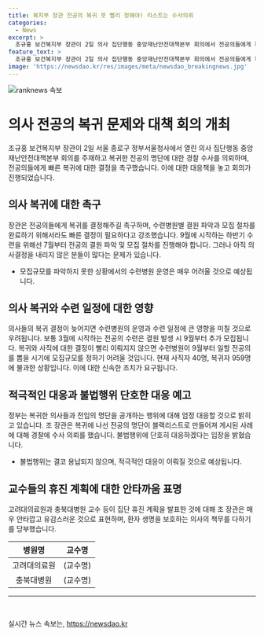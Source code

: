 ```yaml
---
title: 복지부 장관 전공의 복귀 뜻 빨리 정해야! 리스트는 수사의뢰
categories:
  - News
excerpt: >
  조규홍 보건복지부 장관이 2일 의사 집단행동 중앙재난안전대책본부 회의에서 전공의들에게 복귀 결정을 촉구했다. 병원에 복귀한 전공의 명단이 공개되자 경찰에 수사 의뢰했고, 불법 행위는 단호히 대응할 것을 강조했다. 또한 교수들의 집단 휴진 계획에 대해 유감을 표했다. 전공의 복귀 문제와 관련된 논란에 대한 대응을 강조하며, 의료진의 안전과 환자 생명을 보호하는 것이 중요하다고 강조했다.
feature_text: >
  조규홍 보건복지부 장관이 2일 의사 집단행동 중앙재난안전대책본부 회의에서 전공의들에게 복귀 결정을 촉구했다. 병원에 복귀한 전공의 명단이 공개되자 경찰에 수사 의뢰했고, 불법 행위는 단호히 대응할 것을 강조했다. 또한 교수들의 집단 휴진 계획에 대해 유감을 표했다. 전공의 복귀 문제와 관련된 논란에 대한 대응을 강조하며, 의료진의 안전과 환자 생명을 보호하는 것이 중요하다고 강조했다.
image: 'https://newsdao.kr/res/images/meta/newsdao_breakingnews.jpg'
---
```


<p><img src="https://newsdao.kr/res/images/meta/newsdao_breakingnews.jpg" alt="ranknews 속보" /></p>

<h1 data-ke-size="size26">의사 전공의 복귀 문제와 대책 회의 개최</h1>

<p data-ke-size="size16">조규홍 보건복지부 장관이 2일 서울 종로구 정부서울청사에서 열린 의사 집단행동 중앙재난안전대책본부 회의를 주재하고 복귀한 전공의 명단에 대한 경찰 수사를 의뢰하며, 전공의들에게 빠른 복귀에 대한 결정을 촉구했습니다. 이에 대한 대응책을 놓고 회의가 진행되었습니다.</p>

<h2 data-ke-size="size24">의사 복귀에 대한 촉구</h2>

<p data-ke-size="size16">장관은 전공의들에게 복귀를 결정해주길 촉구하며, 수련병원별 결원 파악과 모집 절차를 완료하기 위해서라도 빠른 결정이 필요하다고 강조했습니다. 9월에 시작하는 하반기 수련을 위해선 7월부터 전공의 결원 파악 및 모집 절차를 진행해야 합니다. 그러나 아직 의사결정을 내리지 않은 분들이 많다는 문제가 있습니다.</p>

<ul data-ke-list-type="circle">
<li>모집규모를 파악하지 못한 상황에서의 수련병원 운영은 매우 어려울 것으로 예상됩니다.</li>
</ul>

<h2 data-ke-size="size24">의사 복귀와 수련 일정에 대한 영향</h2>

<p data-ke-size="size16">의사들의 복귀 결정이 늦어지면 수련병원의 운영과 수련 일정에 큰 영향을 미칠 것으로 우려됩니다. 보통 3월에 시작하는 전공의 수련은 결원 발생 시 9월부터 추가 모집됩니다. 복귀와 사직에 대한 결정이 빨리 이뤄지지 않으면 수련병원이 9월부터 일할 전공의를 뽑을 시기에 모집규모를 정하기 어려울 것입니다. 현재 사직자 40명, 복귀자 959명에 불과한 상황입니다. 이에 대한 신속한 조치가 요구됩니다.</p>

<h2 data-ke-size="size24">적극적인 대응과 불법행위 단호한 대응 예고</h2>

<p data-ke-size="size16">정부는 복귀한 의사들과 전임의 명단을 공개하는 행위에 대해 엄정 대응할 것으로 밝히고 있습니다. 조 장관은 복귀에 나선 전공의 명단이 블랙리스트로 만들어져 게시된 사례에 대해 경찰에 수사 의뢰를 했습니다. 불법행위에 단호히 대응하겠다는 입장을 밝혔습니다.</p>

<ul data-ke-list-type="circle">
<li>불법행위는 결코 용납되지 않으며, 적극적인 대응이 이뤄질 것으로 예상됩니다.</li>
</ul>

<h2 data-ke-size="size24">교수들의 휴진 계획에 대한 안타까움 표명</h2>

<p data-ke-size="size16">고려대의료원과 충북대병원 교수 등이 집단 휴진 계획을 발표한 것에 대해 조 장관은 매우 안타깝고 유감스러운 것으로 표현하며, 환자 생명을 보호하는 의사의 책무를 다하기를 당부했습니다.</p>

<table>
<thead>
<tr>
<th style="text-align: center;">병원명</th>
<th style="text-align: center;">교수명</th>
</tr>
</thead>
<tbody>
<tr>
<td style="text-align: center;">고려대의료원</td>
<td style="text-align: center;">(교수명)</td>
</tr>
<tr>
<td style="text-align: center;">충북대병원</td>
<td style="text-align: center;">(교수명)</td>
</tr>
</tbody>
</table>

<hr>

<p data-ke-size="size16">&nbsp;</p>
실시간 뉴스 속보는, <a href="https://newsdao.kr" rel="dofollow">https://newsdao.kr</a>


